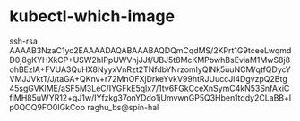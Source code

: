 # kubectl-which-image

ssh-rsa AAAAB3NzaC1yc2EAAAADAQABAAABAQDQmCqdMS/2KPrt1G9tceeLwqmdD0j8gKYHXkCP+USW2hIPpUWVnjJJf/UBJ5t8McKMPbwhBsEviaM1MwS8j8ohBEzlA+FVUA3QuHX8NyyxVnRzt2TNfdbYNrzomlyQlNk5uuNCM/qtfQDycYVMJJVktT/J/taGA+QKnv+r72MnOFXjDrkeYvkV99htRJUuccJi4DgvzpQ2Btg45sgGVKlME/aSF5M3LeC/IYGFkE5qlx7/1tv6FGkCceXnSymC4kN53SnfAxiCfiMH85uWYR12+qJ1w/IYfzkg37onYDdo1jUmvwnGP5Q3Hben1tqdy2CLaBB+lp0QOQ9FO0IGkCop raghu_bs@spin-hal

